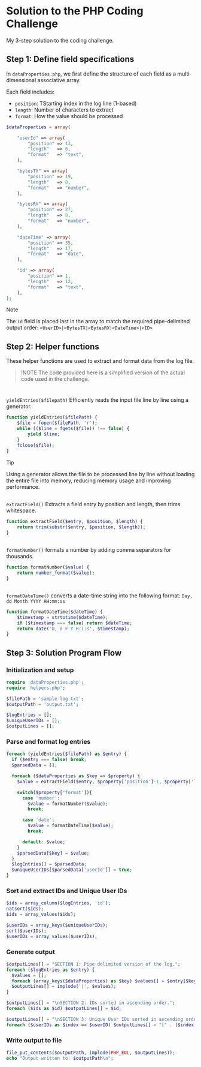 # Solution to the PHP Coding Challenge
My 3-step solution to the coding challenge.


## Step 1: Define field specifications
In `dataProperties.php`, we first define the structure of each field as a multi-dimensional associative array. 

Each field includes:
- `position`: TStarting index in the log line (1-based)
- `length`: Number of characters to extract
- `format`: How the value should be processed
                                         
```php
$dataProperties = array(

    "userId" => array(
        "position" => 13,
        "length"   => 6,
        "format"   => "text",
    ),

    "bytesTX" => array(
        "position" => 19,
        "length"   => 8,
        "format"   => "number",
    ),

    "bytesRX" => array(
        "position" => 27,
        "length"   => 8,
        "format"   => "number",
    ),

    "dateTime" => array(
        "position" => 35,
        "length"   => 17,
        "format"   => "date",
    ),

    "id" => array(
        "position" => 1,
        "length"   => 12,
        "format"   => "text",
    ),
);
```
>[!NOTE]
> The `id` field is placed last in the array to match the required pipe-delimited output order: `<UserID>|<BytesTX|<BytesRX|<DateTime>|<ID>`

## Step 2: Helper functions
These helper functions are used to extract and format data from the log file.
>!NOTE
> The code provided here is a simplified version of the actual code used in the challenge.
#

`yieldEntries($filepath)` 
Efficiently reads the input file line by line using a generator.

```php
function yieldEntries($filePath) {
    $file = fopen($filePath, 'r');    
    while (($line = fgets($file)) !== false) {
        yield $line;
    }
    fclose($file);
}
```

> [!TIP]
> Using a generator allows the file to be processed line by line without loading the entire file into memory, reducing memory usage and improving performance.

##

`extractField()` 
Extracts a field entry by position and length, then trims whitespace.
```php
function extractField($entry, $position, $length) {
    return trim(substr($entry, $position, $length));
}
```

##

`formatNumber()` 
formats a number by adding comma separators for thousands.
```php
function formatNumber($value) {
    return number_format($value);
}
```

##

`formatDateTime()` converts a date-time string into the following format: `Day, dd Month YYYY HH:mm:ss`
```php
function formatDateTime($dateTime) {
    $timestamp = strtotime($dateTime);
    if ($timestamp === false) return $dateTime;
    return date('D, d F Y H:i:s', $timestamp);
}
```

## Step 3: Solution Program Flow

### Initialization and setup
```php
require 'dataProperties.php';
require 'helpers.php';

$filePath = 'sample-log.txt';
$outputPath = 'output.txt';

$logEntries = [];
$uniqueUserIDs = [];
$outputLines = [];
```

### Parse and format log entries
```php
foreach (yieldEntries($filePath) as $entry) {
  if ($entry === false) break; 
  $parsedData = [];

  foreach ($dataProperties as $key => $property) {
    $value = extractField($entry, $property['position']-1, $property['length']);

    switch($property['format']){
      case 'number': 
        $value = formatNumber($value); 
        break;

      case 'date': 
        $value = formatDateTime($value); 
        break;

      default: $value;
    }
    $parsedData[$key] = $value;
  }
  $logEntries[] = $parsedData;
  $uniqueUserIDs[$parsedData['userId']] = true; 
}
```

###  Sort and extract IDs and Unique User IDs
```php
$ids = array_column($logEntries, 'id');
natsort($ids);
$ids = array_values($ids);

$userIDs = array_keys($uniqueUserIDs);
sort($userIDs);
$userIDs = array_values($userIDs); 
```

### Generate output
```php
$outputLines[] = "SECTION 1: Pipe delimited version of the log.";
foreach ($logEntries as $entry) {
  $values = [];
  foreach (array_keys($dataProperties) as $key) $values[] = $entry[$key];
  $outputLines[] = implode('|', $values);
}

$outputLines[] = "\nSECTION 2: IDs sorted in ascending order.";
foreach ($ids as $id) $outputLines[] = $id;

$outputLines[] = "\nSECTION 3: Unique User IDs sorted in ascending order, numbers are enclosed in [ ].";
foreach ($userIDs as $index => $userID) $outputLines[] = "[" . ($index + 1) . "] " . $userID;
```

### Write output to file
```php
file_put_contents($outputPath, implode(PHP_EOL, $outputLines));
echo "Output written to: $outputPath\n";
```
